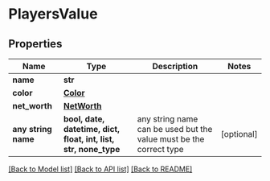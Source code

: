 # PlayersValue


## Properties
Name | Type | Description | Notes
------------ | ------------- | ------------- | -------------
**name** | **str** |  | 
**color** | [**Color**](Color.md) |  | 
**net_worth** | [**NetWorth**](NetWorth.md) |  | 
**any string name** | **bool, date, datetime, dict, float, int, list, str, none_type** | any string name can be used but the value must be the correct type | [optional]

[[Back to Model list]](../README.md#documentation-for-models) [[Back to API list]](../README.md#documentation-for-api-endpoints) [[Back to README]](../README.md)



